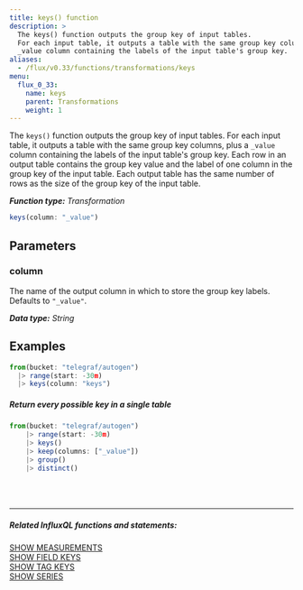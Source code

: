 ```yaml
---
title: keys() function
description: >
  The keys() function outputs the group key of input tables.
  For each input table, it outputs a table with the same group key columns, plus a
  _value column containing the labels of the input table's group key.
aliases:
  - /flux/v0.33/functions/transformations/keys
menu:
  flux_0_33:
    name: keys
    parent: Transformations
    weight: 1
---
```


The `keys()` function outputs the group key of input tables.
For each input table, it outputs a table with the same group key columns, plus a
`_value` column containing the labels of the input table's group key.
Each row in an output table contains the group key value and the label of one column in the group key of the input table.
Each output table has the same number of rows as the size of the group key of the input table.

_**Function type:** Transformation_

```js
keys(column: "_value")
```

## Parameters

### column
The name of the output column in which to store the group key labels.
Defaults to `"_value"`.

_**Data type:** String_

## Examples
```js
from(bucket: "telegraf/autogen")
  |> range(start: -30m)
  |> keys(column: "keys")
```

##### Return every possible key in a single table
```js
from(bucket: "telegraf/autogen")
    |> range(start: -30m)
    |> keys()
    |> keep(columns: ["_value"])
    |> group()
    |> distinct()
```

<hr style="margin-top:4rem"/>

##### Related InfluxQL functions and statements:
[SHOW MEASUREMENTS](/influxdb/latest/query_language/schema_exploration/#show-measurements)  
[SHOW FIELD KEYS](/influxdb/latest/query_language/schema_exploration/#show-field-keys)  
[SHOW TAG KEYS](/influxdb/latest/query_language/schema_exploration/#show-tag-keys)  
[SHOW SERIES](/influxdb/latest/query_language/schema_exploration/#show-tag-keys)
